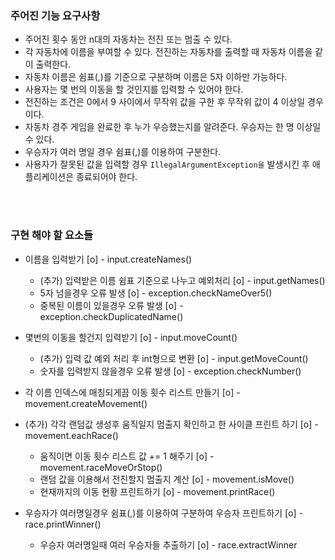 ### 주어진 기능 요구사항

- 주어진 횟수 동안 n대의 자동차는 전진 또는 멈출 수 있다. 
- 각 자동차에 이름을 부여할 수 있다. 전진하는 자동차를 출력할 때 자동차 이름을 같이 출력한다. 
- 자동차 이름은 쉼표(,)를 기준으로 구분하며 이름은 5자 이하만 가능하다. 
- 사용자는 몇 번의 이동을 할 것인지를 입력할 수 있어야 한다. 
- 전진하는 조건은 0에서 9 사이에서 무작위 값을 구한 후 무작위 값이 4 이상일 경우이다. 
- 자동차 경주 게임을 완료한 후 누가 우승했는지를 알려준다. 우승자는 한 명 이상일 수 있다. 
- 우승자가 여러 명일 경우 쉼표(,)를 이용하여 구분한다. 
- 사용자가 잘못된 값을 입력할 경우 `IllegalArgumentException을` 발생시킨 후 애플리케이션은 종료되어야 한다.


<br/>
<br/>

### 구현 해야 할 요소들

- 이름을 입력받기 [o] - input.createNames()
  - (추가) 입력받은 이름 쉼표 기준으로 나누고 예외처리 [o] - input.getNames()
  - 5자 넘을경우 오류 발생 [o] - exception.checkNameOver5()
  - 중복된 이름이 있을경우 오류 발생 [o] - exception.checkDuplicatedName()
  
    
- 몇번의 이동을 할건지 입력받기 [o] - input.moveCount()
  - (추가) 입력 값 예외 처리 후 int형으로 변환 [o] - input.getMoveCount()
  - 숫자를 입력받지 않을경우 오류 발생 [o] - exception.checkNumber()
  

- 각 이름 인덱스에 매칭되게끔 이동 횟수 리스트 만들기 [o] - movement.createMovement()
  
  
- (추가) 각각 랜덤값 생성후 움직일지 멈출지 확인하고 한 사이클 프린트 하기 [o] - movement.eachRace()
  - 움직이면 이동 횟수 리스트 값 += 1 해주기 [o] - movement.raceMoveOrStop() 
  - 랜덤 값을 이용해서 전진할지 멈출지 계산 [o] - movement.isMove()
  - 현재까지의 이동 현황 프린트하기 [o] - movement.printRace()
  

- 우승자가 여러명일경우 쉼표(,)를 이용하여 구분하여 우승자 프린트하기 [o] - race.printWinner()
  - 우승자 여러명일때 여러 우승자들 추출하기 [o] - race.extractWinner
